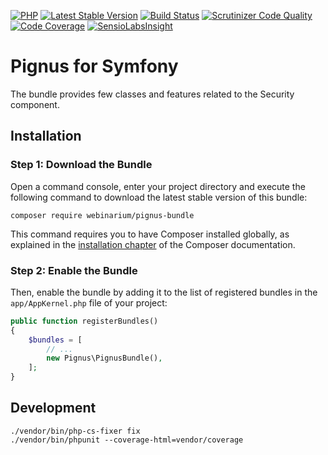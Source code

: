 [![PHP](https://img.shields.io/badge/PHP-7.0%2B-blue.svg)](https://secure.php.net/migration70)
[![Latest Stable Version](https://poser.pugx.org/webinarium/pignus-bundle/v/stable)](https://packagist.org/packages/webinarium/pignus-bundle)
[![Build Status](https://travis-ci.org/webinarium/PignusBundle.svg?branch=master)](https://travis-ci.org/webinarium/PignusBundle)
[![Scrutinizer Code Quality](https://scrutinizer-ci.com/g/webinarium/PignusBundle/badges/quality-score.png?b=master)](https://scrutinizer-ci.com/g/webinarium/PignusBundle/?branch=master)
[![Code Coverage](https://scrutinizer-ci.com/g/webinarium/PignusBundle/badges/coverage.png?b=master)](https://scrutinizer-ci.com/g/webinarium/PignusBundle/?branch=master)
[![SensioLabsInsight](https://insight.sensiolabs.com/projects/acb34716-39ea-4b28-b14c-60d24137f9b5/mini.png)](https://insight.sensiolabs.com/projects/acb34716-39ea-4b28-b14c-60d24137f9b5)

# Pignus for Symfony

The bundle provides few classes and features related to the Security component.

## Installation

### Step 1: Download the Bundle

Open a command console, enter your project directory and execute the following command to download the latest stable version of this bundle:

```console
composer require webinarium/pignus-bundle
```

This command requires you to have Composer installed globally, as explained in the [installation chapter](https://getcomposer.org/doc/00-intro.md) of the Composer documentation.

### Step 2: Enable the Bundle

Then, enable the bundle by adding it to the list of registered bundles in the `app/AppKernel.php` file of your project:

```php
public function registerBundles()
{
    $bundles = [
        // ...
        new Pignus\PignusBundle(),
    ];
}
```

## Development

```console
./vendor/bin/php-cs-fixer fix
./vendor/bin/phpunit --coverage-html=vendor/coverage
```
